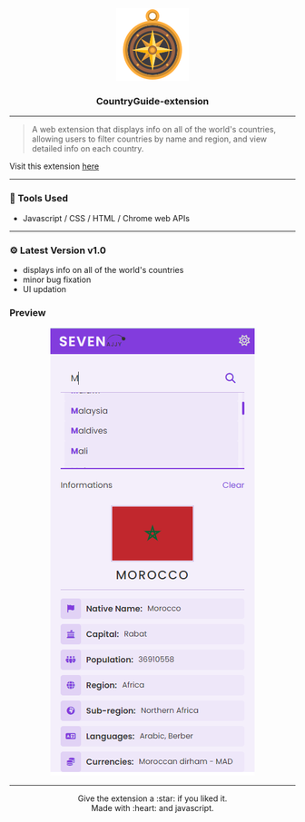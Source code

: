 <p align="center">
  <img src="./icons/icon-128.png"/>
  <h3 align="center">CountryGuide-extension</h3>
</p>

----
> A web extension that displays info on all of the world's countries, allowing users to filter countries by name and region, and view detailed info on each country.

Visit this extension  <a href="sevenajjy.github.io/CountryGuide-extens/">here</a>
</br>


----

### :wrench: Tools Used
- Javascript / CSS / HTML / Chrome web APIs

-----

### ⚙️ Latest Version v1.0
- displays info on all of the world's countries
- minor bug fixation
- UI updation

### Preview
 <p align="center">
  <img src="/icons/preview.PNG"/>
</p>


-----

<p align="center">
Give the extension a :star: if you liked it.<br>
Made with :heart: and javascript.
</p>
